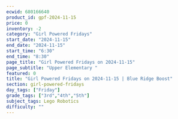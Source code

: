 ```yaml
---
ecwid: 680166640
product_id: gpf-2024-11-15
price: 0
inventory: -2
category: "Girl Powered Fridays"
start_date: "2024-11-15"
end_date: "2024-11-15"
start_time: "6:30"
end_time: "8:30"
page_title: "Girl Powered Fridays on 2024-11-15"
page_subtitle: "Upper Elementary "
featured: 0
title: "Girl Powered Fridays on 2024-11-15 | Blue Ridge Boost"
section: girl-powered-fridays
day_tags: ["Friday"]
grade_tags: ["3rd","4th","5th"]
subject_tags: Lego Robotics
difficulty: ""
---
```


